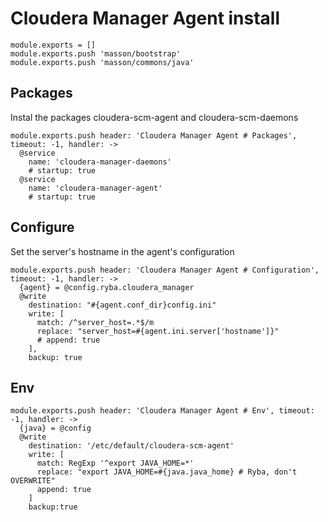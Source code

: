 # Cloudera Manager Agent install

    module.exports = []
    module.exports.push 'masson/bootstrap'
    module.exports.push 'masson/commons/java'

## Packages

Instal the packages cloudera-scm-agent and cloudera-scm-daemons

    module.exports.push header: 'Cloudera Manager Agent # Packages', timeout: -1, handler: ->
      @service
        name: 'cloudera-manager-daemons'
        # startup: true
      @service
        name: 'cloudera-manager-agent'
        # startup: true

## Configure

Set the server's hostname in the agent's configuration

    module.exports.push header: 'Cloudera Manager Agent # Configuration', timeout: -1, handler: ->
      {agent} = @config.ryba.cloudera_manager
      @write
        destination: "#{agent.conf_dir}config.ini"
        write: [
          match: /^server_host=.*$/m
          replace: "server_host=#{agent.ini.server['hostname']}"
          # append: true
        ],
        backup: true

## Env

    module.exports.push header: 'Cloudera Manager Agent # Env', timeout: -1, handler: ->
      {java} = @config
      @write
        destination: '/etc/default/cloudera-scm-agent'
        write: [
          match: RegExp '^export JAVA_HOME=*'
          replace: "export JAVA_HOME=#{java.java_home} # Ryba, don't OVERWRITE"
          append: true
        ]
        backup:true
